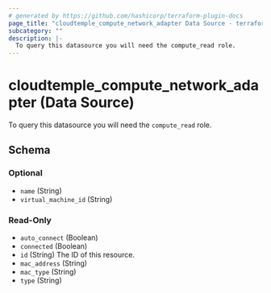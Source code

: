```yaml
---
# generated by https://github.com/hashicorp/terraform-plugin-docs
page_title: "cloudtemple_compute_network_adapter Data Source - terraform-provider-cloudtemple"
subcategory: ""
description: |-
  To query this datasource you will need the compute_read role.
---
```


# cloudtemple_compute_network_adapter (Data Source)

To query this datasource you will need the `compute_read` role.



<!-- schema generated by tfplugindocs -->
## Schema

### Optional

- `name` (String)
- `virtual_machine_id` (String)

### Read-Only

- `auto_connect` (Boolean)
- `connected` (Boolean)
- `id` (String) The ID of this resource.
- `mac_address` (String)
- `mac_type` (String)
- `type` (String)


